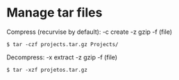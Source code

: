 # Manage tar files

Compress (recurvise by default):
-c create
-z gzip
-f (file)
```
$ tar -czf projects.tar.gz Projects/
```

Decompress:
-x extract
-z gzip
-f (file)
```
$ tar -xzf projetos.tar.gz
```
